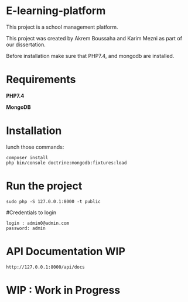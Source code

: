 # E-learning-platform
This project is a school management platform.

This project was created by Akrem Boussaha and Karim Mezni as part of our dissertation. 

Before installation make sure that PHP7.4, and mongodb are installed.

# Requirements

**PHP7.4**

**MongoDB**

# Installation

lunch those commands:

    composer install
    php bin/console doctrine:mongodb:fixtures:load
# Run the project

    sudo php -S 127.0.0.1:8000 -t public
    
#Credentials to login 

    login : admin0@admin.com
    password: admin
    
# API Documentation WIP

    http://127.0.0.1:8000/api/docs 
    
# WIP : Work in Progress